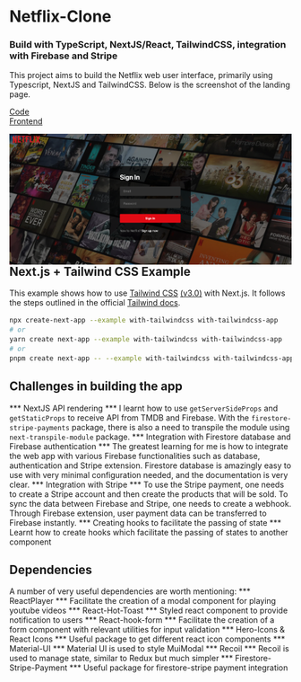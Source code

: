 
# Netflix-Clone 
### Build with TypeScript, NextJS/React, TailwindCSS, integration with Firebase and Stripe
This project aims to build the Netflix web user interface, primarily using Typescript, NextJS and TailwindCSS. Below is the screenshot of the landing page.

[Code](https://github.com/francisldn/netflix-clone)
</br>
[Frontend](https://netflix-clone-francisldn.vercel.app/login)

<img src="/public/netflix-screenshot.png"
     alt="netflix screenshot"
     style="float: left; margin-right: 10px;" />

## Next.js + Tailwind CSS Example

This example shows how to use [Tailwind CSS](https://tailwindcss.com/) [(v3.0)](https://tailwindcss.com/blog/tailwindcss-v3) with Next.js. It follows the steps outlined in the official [Tailwind docs](https://tailwindcss.com/docs/guides/nextjs).

```bash
npx create-next-app --example with-tailwindcss with-tailwindcss-app
# or
yarn create next-app --example with-tailwindcss with-tailwindcss-app
# or
pnpm create next-app -- --example with-tailwindcss with-tailwindcss-app
```
## Challenges in building the app
*** NextJS API rendering ***
I learnt how to use ``getServerSideProps`` and ``getStaticProps`` to receive API from TMDB and Firebase. With the ``firestore-stripe-payments`` package, there is also a need to transpile the module using ``next-transpile-module`` package.
*** Integration with Firestore database and Firebase authentication ***
The greatest learning for me is how to integrate the web app with various Firebase functionalities such as database, authentication and Stripe extension. Firestore database is amazingly easy to use with very minimal configuration needed, and the documentation is very clear. 
*** Integration with Stripe ***
To use the Stripe payment, one needs to create a Stripe account and then create the products that will be sold. To sync the data between Firebase and Stripe, one needs to create a webhook. Through Firebase extension, user payment data can be transferred to Firebase instantly. 
*** Creating hooks to facilitate the passing of state ***
Learnt how to create hooks which facilitate the passing of states to another component

## Dependencies
A number of very useful dependencies are worth mentioning:
*** ReactPlayer ***
Facilitate the creation of a modal component for playing youtube videos
*** React-Hot-Toast ***
Styled react component to provide notification to users
*** React-hook-form ***
Facilitate the creation of a form component with relevant utilities for input validation
*** Hero-Icons & React Icons ***
Useful package to get different react icon components
*** Material-UI ***
Material UI is used to style MuiModal
*** Recoil *** 
Recoil is used to manage state, similar to Redux but much simpler
*** Firestore-Stripe-Payment ***
Useful package for firestore-stripe payment integration